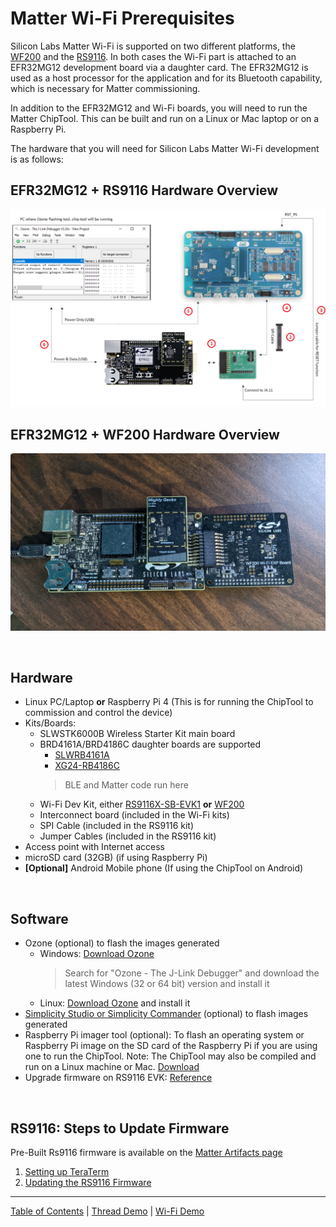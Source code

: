 # Matter Wi-Fi Prerequisites

Silicon Labs Matter Wi-Fi is supported on two different platforms, the
[WF200](https://www.silabs.com/wireless/wi-fi/wf200-series-2-transceiver-ics)
and the
[RS9116](https://www.silabs.com/development-tools/wireless/wi-fi/rs9116x-sb-evk-development-kit).
In both cases the Wi-Fi part is attached to an EFR32MG12 development board via a
daughter card. The EFR32MG12 is used as a host processor for the application and
for its Bluetooth capability, which is necessary for Matter commissioning.

In addition to the EFR32MG12 and Wi-Fi boards, you will need to run the Matter
ChipTool. This can be built and run on a Linux or Mac laptop or
on a Raspberry Pi.

The hardware that you will need for Silicon Labs Matter Wi-Fi development is as
follows:

## EFR32MG12 + RS9116 Hardware Overview

![Overview](./images/wifi_setup.png)

## EFR32MG12 + WF200 Hardware Overview

![EFR32MG12 + WF200 connection ](./images/MG12_WF200.jpg)

<br>

## Hardware

-   Linux PC/Laptop **or** Raspberry Pi 4 (This is for running the ChipTool to
    commission and control the device)
-   Kits/Boards:
    -   SLWSTK6000B Wireless Starter Kit main board
    -   BRD4161A/BRD4186C daughter boards are supported
          - [SLWRB4161A](https://www.silabs.com/development-tools/wireless/zigbee/slwrb4161a-efr32mg12-radio-board)
          - [XG24-RB4186C](https://www.silabs.com/development-tools/wireless/xg24-rb4186c-efr32xg24-wireless-gecko-radio-board)
        > BLE and Matter code run here
    -   Wi-Fi Dev Kit, either
        [RS9116X-SB-EVK1](https://www.silabs.com/development-tools/wireless/wi-fi/rs9116x-sb-evk-development-kit)
        **or**
        [WF200](https://www.silabs.com/wireless/wi-fi/wf200-series-2-transceiver-ics)
    -   Interconnect board (included in the Wi-Fi kits)
    -   SPI Cable (included in the RS9116 kit)
    -   Jumper Cables (included in the RS9116 kit)
-   Access point with Internet access
-   microSD card (32GB) (if using Raspberry Pi)
-   **[Optional]** Android Mobile phone (If using the ChipTool on Android)

<br>

## Software

-   Ozone (optional) to flash the images generated
    -   Windows: [Download Ozone](https://www.segger.com/downloads/jlink/)
        > Search for "Ozone - The J-Link Debugger" and download the latest
        > Windows (32 or 64 bit) version and install it
    -   Linux:
        [Download Ozone](https://www.segger.com/downloads/jlink/Ozone_Linux_x86_64.deb)
        and install it
-   [Simplicity Studio or Simplicity Commander](../general/FLASH_SILABS_DEVICE.md) (optional) to flash images generated
-   Raspberry Pi imager tool (optional): To flash an operating system or Raspberry Pi image on the SD card of the Raspberry Pi if you are using one to run the ChipTool.  Note: The ChipTool may also be compiled and run on a Linux machine or Mac. [Download](https://www.raspberrypi.com/software/)
-   Upgrade firmware on RS9116 EVK:
    [Reference](http://draft-docs.suds.silabs.net/rs9116-wiseconnect/2.5/wifibt-wc-getting-started-with-pc/update-evk-firmware)

<br>

## RS9116: Steps to Update Firmware

Pre-Built Rs9116 firmware is available on the
[Matter Artifacts page](../general/ARTIFACTS.md)

1. [Setting up TeraTerm](https://docs.silabs.com/rs9116/wiseconnect/2.0/tera-term-setup)
2. [Updating the RS9116 Firmware](https://docs.silabs.com/rs9116/wiseconnect/2.0/update-evk-firmware)

----
[Table of Contents](../README.md) | [Thread Demo](../thread/DEMO_OVERVIEW.md) | [Wi-Fi Demo](./DEMO_OVERVIEW.md)